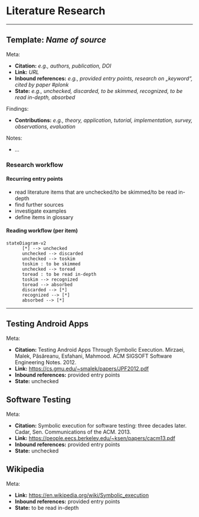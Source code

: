 # Literature Research

---

## Template: *Name of source*

Meta:

- **Citation:** *e.g., authors, publication, DOI*
- **Link:** *URL*
- **Inbound references:** *e.g., provided entry points, research on „keyword“, cited by paper #plonk*
- **State:** *e.g., unchecked, discarded, to be skimmed, recognized, to be read in-depth, absorbed*

Findings:

- **Contributions:** *e.g., theory, application, tutorial, implementation, survey, observations, evaluation*

Notes:

- *…*

### Research workflow

#### Recurring entry points

- read literature items that are unchecked/to be skimmed/to be read in-depth
- find further sources
- investigate examples
- define items in glossary

#### Reading workflow (per item)

```mermaid
stateDiagram-v2
      [*] --> unchecked
      unchecked --> discarded
      unchecked --> toskim
      toskim : to be skimmed
      unchecked --> toread
      toread : to be read in-depth
      toskim --> recognized
      toread --> absorbed
      discarded --> [*]
      recognized --> [*]
      absorbed --> [*]
```

---

## Testing Android Apps

Meta:

- **Citation:** Testing Android Apps Through Symbolic Execution. Mirzaei, Malek, Păsăreanu, Esfahani, Mahmood. ACM SIGSOFT Software Engineering Notes. 2012.
- **Link:** <https://cs.gmu.edu/~smalek/papers/JPF2012.pdf>
- **Inbound references:** provided entry points
- **State:** unchecked

## Software Testing

Meta:

- **Citation:** Symbolic execution for software testing: three decades later. Cadar, Sen. Communications of the ACM. 2013.
- **Link:** <https://people.eecs.berkeley.edu/~ksen/papers/cacm13.pdf>
- **Inbound references:** provided entry points
- **State:** unchecked

## Wikipedia

Meta:

- **Link:** <https://en.wikipedia.org/wiki/Symbolic_execution>
- **Inbound references:** provided entry points
- **State:** to be read in-depth

